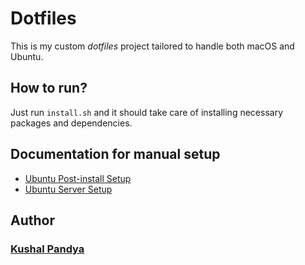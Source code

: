 # Dotfiles

This is my custom _dotfiles_ project tailored to handle both macOS
and Ubuntu.

## How to run?

Just run `install.sh` and it should take care of installing necessary
packages and dependencies.

## Documentation for manual setup

- [Ubuntu Post-install Setup](https://github.com/kushalpandya/dotfiles/blob/master/docs/post-install.md)
- [Ubuntu Server Setup](https://github.com/kushalpandya/dotfiles/blob/master/docs/services.md)

## Author

### [Kushal Pandya](https://doublslash.com/about/)
